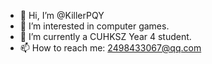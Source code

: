 - 👋 Hi, I’m @KillerPQY
- 👀 I’m interested in computer games.
- 🌱 I’m currently a CUHKSZ Year 4 student.
- 📫 How to reach me: 2498433067@qq.com

<!---
KillerPQY/KillerPQY is a ✨ special ✨ repository because its `README.md` (this file) appears on your GitHub profile.
You can click the Preview link to take a look at your changes.
--->
